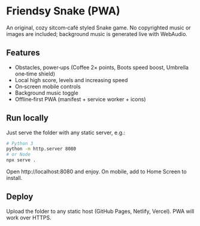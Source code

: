 # Friendsy Snake (PWA)
An original, cozy sitcom‑café styled Snake game. No copyrighted music or images are included; background music is generated live with WebAudio.

## Features
- Obstacles, power‑ups (Coffee 2× points, Boots speed boost, Umbrella one‑time shield)
- Local high score, levels and increasing speed
- On‑screen mobile controls
- Background music toggle
- Offline‑first PWA (manifest + service worker + icons)

## Run locally
Just serve the folder with any static server, e.g.:
```bash
# Python 3
python -m http.server 8080
# or Node
npx serve .
```
Open http://localhost:8080 and enjoy. On mobile, add to Home Screen to install.

## Deploy
Upload the folder to any static host (GitHub Pages, Netlify, Vercel). PWA will work over HTTPS.
